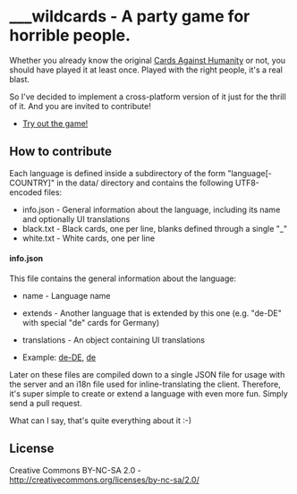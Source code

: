 ___wildcards - A party game for horrible people.
================================================
Whether you already know the original [Cards Against Humanity](http://www.cardsagainsthumanity.com/) or not, you should
have played it at least once. Played with the right people, it's a real blast.

So I've decided to implement a cross-platform version of it just for the thrill of it. And you are invited to contribute!

* [Try out the game!](http://www.wildcardsgame.com)

How to contribute
-----------------
Each language is defined inside a subdirectory of the form "language[-COUNTRY]" in the data/ directory and contains the
following UTF8-encoded files:

* info.json - General information about the language, including its name and optionally UI translations
* black.txt - Black cards, one per line, blanks defined through a single "_"
* white.txt - White cards, one per line

#### info.json ####
This file contains the general information about the language:

* name - Language name
* extends - Another language that is extended by this one (e.g. "de-DE" with special "de" cards for Germany)
* translations - An object containing UI translations

* Example: [de-DE](https://github.com/dcodeIO/wildcardsgame/blob/master/data/de-DE/info.json), [de](https://github.com/dcodeIO/wildcardsgame/blob/master/data/de/info.json)

Later on these files are compiled down to a single JSON file for usage with the server and an i18n file used for
inline-translating the client. Therefore, it's super simple to create or extend a language with even more fun. Simply
send a pull request.

What can I say, that's quite everything about it :-)

License
-------
Creative Commons BY-NC-SA 2.0 - http://creativecommons.org/licenses/by-nc-sa/2.0/
